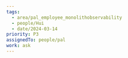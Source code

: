```yaml
---
tags:
  - area/pal_employee_monolithobservability
  - people/Hui
  - date/2024-03-14
priority: P3
assignedTo: people/pal
work: ask
---
```

